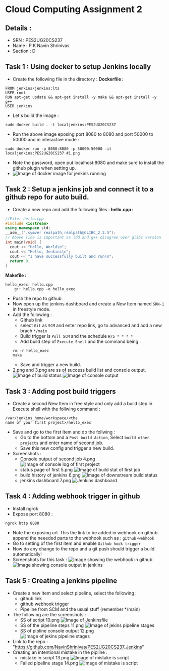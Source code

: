 # Cloud Computing Assignment 2

## Details : 
- SRN : PES2UG20CS237
- Name : P K Navin Shrinivas
- Section : D 
## Task 1 : Using docker to setup Jenkins locally
- Create the following file in the directory : 
**Dockerfile :**
```
FROM jenkins/jenkins:lts
USER root
RUN apt-get update && apt-get install -y make && apt-get install -y g++
USER jenkins
```
- Let's build the image : 
```
sudo docker build . -t localjenkins:PES2UG20CS237
```
- Run the above image eposing port 8080 to 8080 and port 50000 to 50000 and in interactive mode : 
```
sudo docker run -p 8080:8080 -p 50000:50000 -it localjenkins:PES2UG20CS237 #1.png
```
- Note the password, open put localhost:8080 and make sure to install the github plugin when setting up.
- ![Image of docker image for jenkins running](./1.png)
## Task 2 : Setup a jenkins job and connect it to a github repo for auto build.

- Create a new repo and add the following files : 
**hello.cpp :**
```cpp
//File: hello.cpp
#include <iostream>
using namespace std;
__asm__(".symver realpath,realpath@GLIBC_2.2.5");
// Above line is important as ldd and g++ disagree over glibc version
int main(void) {
  cout << "Hello, World\n";
  cout << "Hello, Jenkins\n";
  cout << "I have successfully built and run\n";
  return 0;
}
```
**Makefile :**
```
hello_exec: hello.cpp
	g++ hello.cpp -o hello_exec
```
- Push the repo to github 
- Now open up the jenkins dashboard and create a New Item named `SRN-1` in freestyle mode.
- Add the following : 
	- Github link
	- select `Git` as `SCM` and enter repo link, go to advanced and add a new brach `*/main`
	- Build trigger is `Poll SCM` and the schedule `H/5 * * * *`
	- Add build step of `Execute Shell` and the command being : 
	```
	rm -r hello_exec
	make
	
	```
	- Save and trigger a new build.
- 2.png and 3.png are ss of success build list and console output.
![Image of build status](./2.png)
![Image of console output](./3.png)
## Task 3 : Adding post build triggers
- Create a second New Item in free style and only add a build step in Execute shell with the follwing command :
```
/var/jenkins_home/workspace/<the  
name of your first project>/hello_exec
```
- Save and go to the first Item and do the follwing : 
	- Go to the bottom and a `Post build Action`, Select `build other projects` and enter name of second job.
	- Save this new config and trigger a new build.
- Screenshots : 
	- Console output of second job 4.png
	![Image of console log of first project](./4.png)
	- status page of first 5.png 
	![Image of build stat of first job](./5.png)
	- build history of jenkins 6.png
	![Image of downstream build status](./6.png)
	- jenkins dashboard 7.png
	![Jenkins dashboard](./7.png)

## Task 4 : Adding webhook trigger in github
- Install ngrok 
- Expose port 8080 : 
```
ngrok http 8080
```
- Note the exposing url. This the link to be added in webhook on github. append the neeeded parts to the webhook such as : `github-webhook`
- Go to setting of the first item and enable `Github hook trigger`
- Now do any change to the repo and a git push should trigger a build automatically!
- Screenshots for this task : 
![Image showing the webhook in github](./8.png)
![Image showing console output in jenkins](./9.png)
## Task 5 : Creating a jenkins pipeline
- Create a new Item and select pipeline, select the following : 
	- github link
	- github webhook trigger 
	- Pipeline from SCM and the usual stuff (remember */main)
- The following are the screenshots : 
	- SS of script 10.png 
	![Image of Jenkinsfile](./10.png)
	- SS of the pipeline steps 11.png
	![Image of jekins pipeline stages](./11.png)
	- SS of pipline console output 12.png
	![Image of jekins pipeline stages](./12.png)
- Link to the repo : "https://github.com/NavinShrinivas/PES2UG20CS237_Jenkins"
- Creating an intentional mistake in the pipline : 
	- mistake in script 13.png 
	![Image of mistake is script](./13.png)
	- Failed pipeline stage 14.png
	![Image of mistake is script](./14.png)